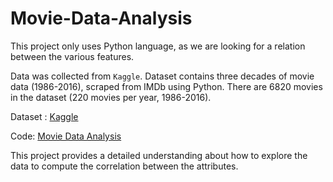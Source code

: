 # Movie-Data-Analysis
This project only uses Python language, as we are looking for a relation between the various features.

Data was collected from `Kaggle`. Dataset contains three decades of movie data (1986-2016), scraped from IMDb using Python. There are 6820 movies in the dataset (220 movies per year, 1986-2016).

Dataset : [Kaggle](https://www.kaggle.com/datasets/danielgrijalvas/movies)

Code: [Movie Data Analysis](https://github.com/sitharavpk/Movie-Data-Analysis/blob/main/Movie%20Data%20Correlation%20Project.ipynb)

This project provides a detailed understanding about how to explore the data to compute the correlation between the attributes.

